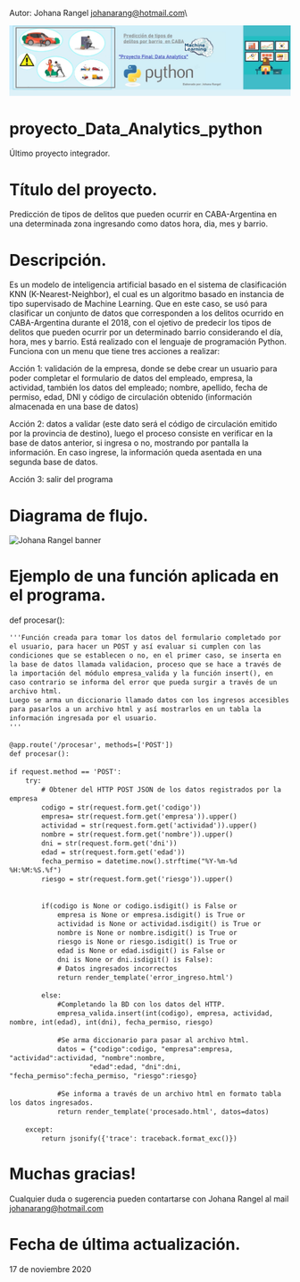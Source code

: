 Autor: Johana Rangel
johanarang@hotmail.com\

![logo_permiso](/static/media/delitos.jpg)

# proyecto_Data_Analytics_python
Último proyecto integrador.

# Título del proyecto.
Predicción de tipos de delitos que pueden ocurrir en CABA-Argentina en una determinada zona ingresando como datos hora, dia, mes y barrio.

# Descripción. 
Es un modelo de inteligencia artificial basado en el sistema de clasificación KNN (K-Nearest-Neighbor), el cual es un algoritmo basado en instancia de tipo supervisado de Machine Learning. Que en este caso, se usó para clasificar un conjunto de datos que corresponden a los delitos ocurrido en CABA-Argentina durante el 2018, con el ojetivo de predecir los tipos de delitos que pueden ocurrir por un determinado barrio considerando el día, hora, mes y barrio. 
Está realizado con el lenguaje de programación Python. Funciona con un menu que tiene tres acciones a realizar:

Acción 1: validación de la empresa, donde se debe crear un usuario para poder completar el formulario  de datos del empleado, empresa, la actividad, también los datos del empleado; nombre, apellido, fecha de permiso, edad, DNI y código de circulación obtenido (información almacenada en una base de datos)

Acción 2: datos a validar (este dato será el código de circulación emitido por la provincia de destino), luego el proceso consiste en verificar en la base de datos anterior, si ingresa o no, mostrando por pantalla la información. En caso ingrese, la información queda asentada en una segunda base de datos.

Acción 3: salir del programa

# Diagrama de flujo.
![Johana Rangel banner](/static/media/flujo_proyecto_inicial.jpg)

# Ejemplo de una función aplicada en el programa.

def procesar():
    
    '''Función creada para tomar los datos del formulario completado por el usuario, para hacer un POST y así evaluar si cumplen con las condiciones que se establecen o no, en el primer caso, se inserta en la base de datos llamada validacion, proceso que se hace a través de la importación del módulo empresa_valida y la función insert(), en caso contrario se informa del error que pueda surgir a través de un archivo html. 
    Luego se arma un diccionario llamado datos con los ingresos accesibles para pasarlos a un archivo html y así mostrarlos en un tabla la información ingresada por el usuario.
    '''
         
    @app.route('/procesar', methods=['POST'])
    def procesar():
    
    if request.method == 'POST':
        try:
            # Obtener del HTTP POST JSON de los datos registrados por la empresa
            codigo = str(request.form.get('codigo'))
            empresa= str(request.form.get('empresa')).upper()
            actividad = str(request.form.get('actividad')).upper()
            nombre = str(request.form.get('nombre')).upper()
            dni = str(request.form.get('dni'))
            edad = str(request.form.get('edad')) 
            fecha_permiso = datetime.now().strftime("%Y-%m-%d %H:%M:%S.%f")
            riesgo = str(request.form.get('riesgo')).upper() 
 

            if(codigo is None or codigo.isdigit() is False or
                empresa is None or empresa.isdigit() is True or
                actividad is None or actividad.isdigit() is True or 
                nombre is None or nombre.isdigit() is True or
                riesgo is None or riesgo.isdigit() is True or
                edad is None or edad.isdigit() is False or
                dni is None or dni.isdigit() is False):
                # Datos ingresados incorrectos
                return render_template('error_ingreso.html')

            else:
                #Completando la BD con los datos del HTTP.
                empresa_valida.insert(int(codigo), empresa, actividad, nombre, int(edad), int(dni), fecha_permiso, riesgo)
                
                #Se arma diccionario para pasar al archivo html.
                datos = {"codigo":codigo, "empresa":empresa, "actividad":actividad, "nombre":nombre,
                        "edad":edad, "dni":dni, "fecha_permiso":fecha_permiso, "riesgo":riesgo}

                #Se informa a través de un archivo html en formato tabla los datos ingresados.        
                return render_template('procesado.html', datos=datos)

        except:
            return jsonify({'trace': traceback.format_exc()})
    
# Muchas gracias!
Cualquier duda o sugerencia pueden contartarse con Johana Rangel al mail johanarang@hotmail.com 

# Fecha de última actualización.
17 de noviembre 2020